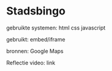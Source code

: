 # Stadsbingo

gebruikte systemen:
html
css
javascript

gebruikt:
embed/iframe

bronnen:
Google Maps

Reflectie video:
link
